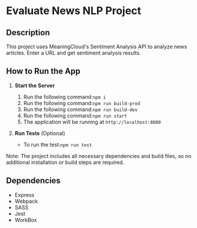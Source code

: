 # Evaluate News NLP Project

## Description
This project uses MeaningCloud's Sentiment Analysis API to analyze news articles. Enter a URL and get sentiment analysis results.

## How to Run the App

1. **Start the Server**
   1. Run the following command:```npm i```
   2. Run the following command:```npm run build-prod```
   3. Run the following command:```npm run build-dev```
   4. Run the following command:```npm run start```
   5. The application will be running at `http://localhost:8000`

2. **Run Tests** (Optional)
   - To run the test:```npm run test```

Note: The project includes all necessary dependencies and build files, so no additional installation or build steps are required.
## Dependencies
- Express
- Webpack
- SASS
- Jest
- WorkBox